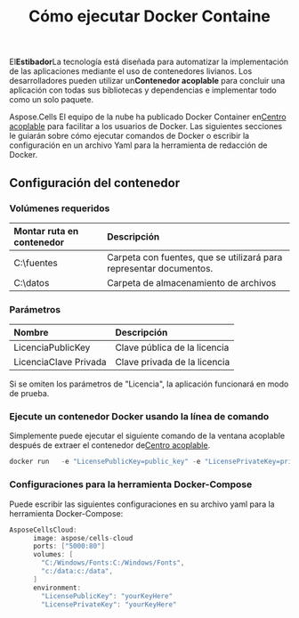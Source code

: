 ﻿---
title: Cómo ejecutar Docker Containe
second_title: Aspose.Cells Cloud Documen
type: docs
url: /es/getting-started/how-to-run-docker-container/
aliases: [/how-to-run-docker-container/]
description: Cómo ejecutar el contenedor en la nube Docker Aspose.Cells. Aspose.Cells La nube admite Excel para crear, convertir, fusionar, dividir, proteger, operaciones de objetos internos, etc.
weight: 100
kwords: Excel, Office Nube, REST API, Hoja de cálculo, PDF, CSV, Json, Markdwon, Cómo ejecutar el contenedor Docker
---
 El**Estibador**La tecnología está diseñada para automatizar la implementación de las aplicaciones mediante el uso de contenedores livianos. Los desarrolladores pueden utilizar un**Contenedor acoplable** para concluir una aplicación con todas sus bibliotecas y dependencias e implementar todo como un solo paquete.

 Aspose.Cells El equipo de la nube ha publicado Docker Container en[Centro acoplable](https://hub.docker.com/r/aspose/cells-cloud) para facilitar a los usuarios de Docker. Las siguientes secciones le guiarán sobre cómo ejecutar comandos de Docker o escribir la configuración en un archivo Yaml para la herramienta de redacción de Docker.

## Configuración del contenedor

### Volúmenes requeridos

|Montar ruta en contenedor|Descripción|
|:- |:- |
|C:\fuentes|Carpeta con fuentes, que se utilizará para representar documentos.|
|C:\datos|Carpeta de almacenamiento de archivos|

### Parámetros

|Nombre|Descripción|
|:- |:- |
|LicenciaPublicKey|Clave pública de la licencia|
|LicenciaClave Privada|Clave privada de la licencia|


Si se omiten los parámetros de "Licencia", la aplicación funcionará en modo de prueba.


### Ejecute un contenedor Docker usando la línea de comando

Simplemente puede ejecutar el siguiente comando de la ventana acoplable después de extraer el contenedor de[Centro acoplable](https://href.li/?https://hub.docker.com/r/aspose/cells-cloud).

```JAVA
docker run   -e "LicensePublicKey=public_key" -e "LicensePrivateKey=private_key" -v c:/data:c:/data  -v C:/Windows/Fonts:C:/Windows/Fonts -p 80:5000   aspose/cells-cloud
```

### Configuraciones para la herramienta Docker-Compose

Puede escribir las siguientes configuraciones en su archivo yaml para la herramienta Docker-Compose:

```JAVA
AsposeCellsCloud:
      image: aspose/cells-cloud
      ports: ["5000:80"]
      volumes: [
        "C:/Windows/Fonts:C:/Windows/Fonts",
        "c:/data:c:/data",
      ]
      environment:
        "LicensePublicKey": "yourKeyHere"
        "LicensePrivateKey": "yourKeyHere"
```
